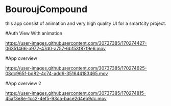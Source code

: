 # BouroujCompound
this app consist of animation and very high quality UI for a smartcity project.

#Auth View With animation

https://user-images.githubusercontent.com/30737385/170274427-06351466-a972-47d0-a757-6bf53f87f9e6.mov


#App overview

https://user-images.githubusercontent.com/30737385/170274625-08dc965f-bd82-4c74-add6-351644183465.mov



#App overview 2

https://user-images.githubusercontent.com/30737385/170274815-45af3e8e-1cc2-4ef5-93ca-bace2d4eb9dc.mov

